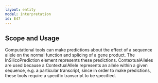 ```yaml
---
layout: entity
model: interpretation
id: E47
---
```


Scope and Usage
---------------

Computational tools can make predictions about the effect of a sequence allele on the normal function and splicing of a gene product.  The InSilicoPrediction element represents these predictions.  ContextualAlleles are used because a ContextualAllele represents an allele within a given sequence, e.g. a particular transcript, since in order to make predictions, these tools require a specific transcript to be specified.
